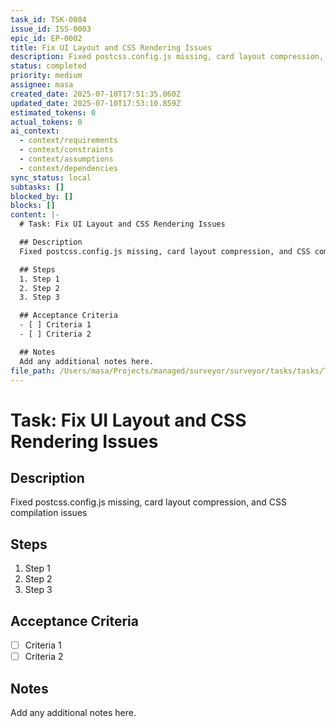 ```yaml
---
task_id: TSK-0004
issue_id: ISS-0003
epic_id: EP-0002
title: Fix UI Layout and CSS Rendering Issues
description: Fixed postcss.config.js missing, card layout compression, and CSS compilation issues
status: completed
priority: medium
assignee: masa
created_date: 2025-07-10T17:51:35.060Z
updated_date: 2025-07-10T17:53:10.859Z
estimated_tokens: 0
actual_tokens: 0
ai_context:
  - context/requirements
  - context/constraints
  - context/assumptions
  - context/dependencies
sync_status: local
subtasks: []
blocked_by: []
blocks: []
content: |-
  # Task: Fix UI Layout and CSS Rendering Issues

  ## Description
  Fixed postcss.config.js missing, card layout compression, and CSS compilation issues

  ## Steps
  1. Step 1
  2. Step 2
  3. Step 3

  ## Acceptance Criteria
  - [ ] Criteria 1
  - [ ] Criteria 2

  ## Notes
  Add any additional notes here.
file_path: /Users/masa/Projects/managed/surveyor/surveyor/tasks/tasks/TSK-0004-fix-ui-layout-and-css-rendering-issues.md
---
```


# Task: Fix UI Layout and CSS Rendering Issues

## Description
Fixed postcss.config.js missing, card layout compression, and CSS compilation issues

## Steps
1. Step 1
2. Step 2
3. Step 3

## Acceptance Criteria
- [ ] Criteria 1
- [ ] Criteria 2

## Notes
Add any additional notes here.
